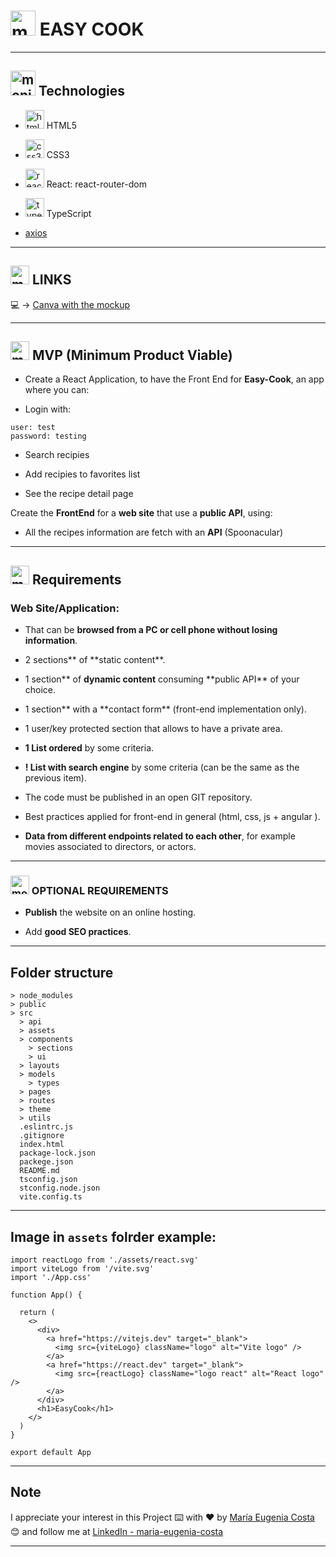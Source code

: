 # <img width="40" height="40" src="https://img.icons8.com/plasticine/40/monitor.png" alt="monitor"/> EASY COOK

---

## <img width="40" height="40" src="https://img.icons8.com/plasticine/40/monitor.png" alt="monitor"/> Technologies

- <img width="30" height="30" src="https://img.icons8.com/color/30/html-5--v1.png" alt="html5 icon"/> HTML5

- <img width="30" height="30" src="https://img.icons8.com/color/30/css3.png" alt="css3 icon"/> CSS3

- <img width="30" height="30" src="https://img.icons8.com/officel/30/react.png" alt="react icon"/> React: react-router-dom

- <img width="30" height="30" src="https://img.icons8.com/color/30/typescript.png" alt="typescript icon"/> TypeScript

- [axios](https://axios-http.com/docs/intro)

---

## <img width="30" height="30" src="https://img.icons8.com/plasticine/30/monitor.png" alt="monitor"/> LINKS

💻 -> [Canva with the mockup](https://www.canva.com/design/DAFiuea8ges/_sspazzLlNLHfqRZ10OZDQ/edit)

---

## <img width="30" height="30" src="https://img.icons8.com/plasticine/30/monitor.png" alt="monitor"/> MVP (Minimum Product Viable)

- Create a React Application, to have the Front End for **Easy-Cook**, an app where you can:

- Login with:

```
user: test
password: testing
```

- Search recipies

- Add recipies to favorites list

- See the recipe detail page

Create the **FrontEnd** for a **web site** that use a **public API**, using:

- All the recipes information are fetch with an **API** (Spoonacular)

---

## <img width="30" height="30" src="https://img.icons8.com/plasticine/30/monitor.png" alt="monitor"/> Requirements

### Web Site/Application:

- That can be **browsed from a PC or cell phone without losing information**.

- 2 sections** of **static content\*\*.

- 1 section** of **dynamic content** consuming **public API\*\* of your choice.

- 1 section** with a **contact form\*\* (front-end implementation only).

- 1 user/key protected section that allows to have a private area.

- **1 List ordered** by some criteria.

- **! List with search engine** by some criteria (can be the same as the previous item).

- The code must be published in an open GIT repository.

- Best practices applied for front-end in general (html, css, js + angular ).

- **Data from different endpoints related to each other**, for example movies associated to directors, or actors.

---

### <img width="30" height="30" src="https://img.icons8.com/plasticine/30/monitor.png" alt="monitor"/> OPTIONAL REQUIREMENTS

- **Publish** the website on an online hosting.

- Add **good SEO practices**.

---

## Folder structure

```
> node_modules
> public
> src
  > api
  > assets
  > components
    > sections
    > ui
  > layouts
  > models
    > types
  > pages
  > routes
  > theme
  > utils
  .eslintrc.js
  .gitignore
  index.html
  package-lock.json
  packege.json
  README.md
  tsconfig.json
  stconfig.node.json
  vite.config.ts
```

---

## Image in `assets` folrder example:

```TSX
import reactLogo from './assets/react.svg'
import viteLogo from '/vite.svg'
import './App.css'

function App() {

  return (
    <>
      <div>
        <a href="https://vitejs.dev" target="_blank">
          <img src={viteLogo} className="logo" alt="Vite logo" />
        </a>
        <a href="https://react.dev" target="_blank">
          <img src={reactLogo} className="logo react" alt="React logo" />
        </a>
      </div>
      <h1>EasyCook</h1>
    </>
  )
}

export default App
```

---

## Note

I appreciate your interest in this Project ⌨️ with ❤️ by [María Eugenia Costa](https://github.com/eugenia1984) 😊 and follow me at [LinkedIn - maria-eugenia-costa](https://www.linkedin.com/in/maria-eugenia-costa/)

---
